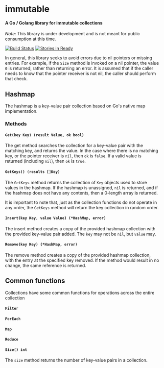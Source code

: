 # immutable
#### A Go / Golang library for immutable collections

_Note:_ This library is under development and is not meant for public consumption at this time.

[![Build Status](https://travis-ci.org/object88/immutable.svg?branch=master)](https://travis-ci.org/object88/immutable) [![Stories in Ready](https://badge.waffle.io/object88/immutable.svg?label=ready&title=Ready)](http://waffle.io/object88/immutable)

In general, this library seeks to avoid errors due to nil pointers or missing entries.  For example, if the `Size` method is invoked on a nil pointer, the value `0` is returned, rather than returning an error.  It is assumed that if the caller needs to know that the pointer receiver is not nil, the caller should perform that check.

## Hashmap
The hashmap is a key-value pair collection based on Go's native map implementation.

### Methods

#### `Get(key Key) (result Value, ok bool)`

The get method searches the collection for a key-value pair with the matching key, and returns the value.  In the case where there is no matching key, or the pointer receiver is `nil`, then `ok` is `false`.  If a valid value is returned (including `nil`), then `ok` is `true`.

#### `GetKeys() (results []Key)`

The `GetKeys` method returns the collection of `Key` objects used to store values in the hashmap.  If the hashmap is unassigned, `nil` is returned, and if the hashmap does not have any contents, then a 0-length array is returned.

It is important to note that, just as the collection functions do not operate in any order, the `GetKeys` method will return the key collection in random order.

#### `Insert(key Key, value Value) (*HashMap, error)`

The insert method creates a copy of the provided hashmap collection with the provided key-value pair added.  The `key` may not be `nil`, but `value` may.

#### `Remove(key Key) (*HashMap, error)`

The remove method creates a copy of the provided hashmap collection, with the entry at the specified key removed.  If the method would result in no change, the same reference is returned.

## Common functions

Collections have some common functions for operations across the entire collection

#### `Filter`

#### `ForEach`

#### `Map`

#### `Reduce`

#### `Size() int`

The `size` method returns the number of key-value pairs in a collection.
